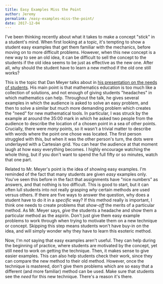 ```yaml
---
title: Easy Examples Miss the Point
author: Jeremy
permalink: /easy-examples-miss-the-point/
date: 2017-12-04
---
```


I've been thinking recently about what it takes to make a concept "stick" in a student's mind. When first looking at a topic, it's tempting to show a student easy examples that get them familiar with the mechanics, before moving on to more difficult problems. However, when this new concept is a new way to see an old idea, it can be difficult to sell the concept to the students if the old idea seems to be just as effective as the new one. After all, why should the student have to learn a new method if the old one still works?

This is the topic that Dan Meyer talks about in [his presentation on the needs of students](https://vimeo.com/245292052). His main point is that mathematics education is too much like a collection of solutions, and not enough of giving students "headaches" in which mathematics can help. Throughout the talk, he gives several examples in which the audience is asked to solve an easy problem, and then to solve a similar but much more demanding problem which creates the "need" for new mathematical tools. In particular, I was struck by the example at around the 35:00 mark in which he asked two people from the audience to describe the location of a chosen point in a sea of other points. Crucially, there were *many* points, so it wasn't a trivial matter to describe with words where the point one chose was located. The first person struggled with this, but when it was the other person's turn, the dots were underlayed with a Cartesian grid. You can hear the audience at that moment laugh at how easy everything becomes. I highly encourage watching the whole thing, but if you don't want to spend the full fifty or so minutes, watch that one part.

Related to Mr. Meyer's point is the idea of showing easy examples. I'm reminded of the fact that many students are given *easy* examples only. You've seen this before in the fact that assignments have "nice numbers" as answers, and that nothing is too difficult. This is good to start, but it can often lull students into not really grasping *why* certain methods are used versus others. If there are five ways to answer the question, why does a student have to do it in a *specific* way? If this method really is important, I think one needs to create problems that *show-off* the merits of a particular method. As Mr. Meyer says, *give* the students a headache and show them a particular method as the aspirin. Don't just give them easy example problems to work through when trying to motivate them on a new technique or concept. Skipping this step means students won't have buy-in on the idea, and will simply wonder why they have to learn this esoteric method.

Now, I'm *not* saying that easy examples aren't useful. They can help during the beginning of practice, where students are motivated by the concept, yet still need to work on getting the technique. Then, it makes sense to give easier examples. This can also help students check their work, since they can compare the new method to their old method. However, once the technique is mastered, don't give them problems which are so easy that a different (and more familiar) method can be used. Make sure that students see the *need* for this new technique. There's a reason it's there.